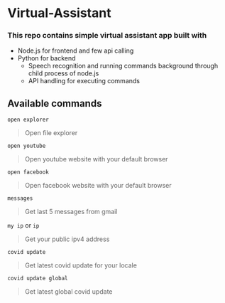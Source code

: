 # Virtual-Assistant
### This repo contains simple virtual assistant app built with
* Node.js for frontend and few api calling
* Python for backend 
    * Speech recognition and running commands background through child process of node.js
    * API handling for executing commands
    
## Available commands

``open explorer``
> Open file explorer

``open youtube``
> Open youtube website with your default browser

``open facebook``
> Open facebook website with your default browser

``messages``
> Get last 5 messages from gmail

``my ip`` or ``ip``
> Get your public ipv4 address

``covid update``
> Get latest covid update for your locale

``covid update global``
> Get latest global covid update